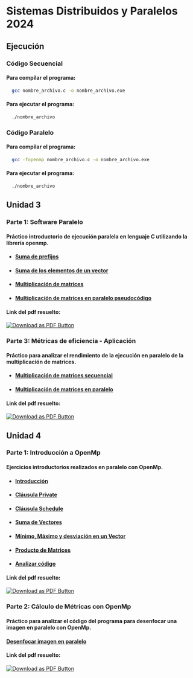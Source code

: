 # Sistemas Distribuidos y Paralelos 2024

## Ejecución

### Código Secuencial

#### Para **compilar** el programa:

```bash
  gcc nombre_archivo.c -o nombre_archivo.exe
```

#### Para **ejecutar** el programa:

```bash
  ./nombre_archivo
```

### Código Paralelo

#### Para **compilar** el programa:

```bash
  gcc -fopenmp nombre_archivo.c -o nombre_archivo.exe
```

#### Para **ejecutar** el programa:

```bash
  ./nombre_archivo
```

## Unidad 3

### Parte 1: Software Paralelo

#### Práctico introductorio de ejecución paralela en lenguaje C utilizando la librería openmp.

- #### [Suma de prefijos](https://github.com/Leonardo-de-los-rios/sistemas-distribuidos/blob/main/Unidad%203/Parte%201/ejercicio1.py)

- #### [Suma de los elementos de un vector](https://github.com/Leonardo-de-los-rios/sistemas-distribuidos/blob/main/Unidad%203/Parte%201/ejercicio2.py)

- #### [Multiplicación de matrices](https://github.com/Leonardo-de-los-rios/sistemas-distribuidos/blob/main/Unidad%203/Parte%201/ejercicio3.py)

- #### [Multiplicación de matrices en paralelo pseudocódigo](https://github.com/Leonardo-de-los-rios/sistemas-distribuidos/blob/main/Unidad%203/Parte%201/producto_matrices_paralelo_pseudo.txt)

#### Link del pdf resuelto:

[![Download as PDF Button](https://camo.githubusercontent.com/4b7e2df20c344127c85b210653959ea7cd2ddb1c1862f27c715cd460703e76d3/68747470733a2f2f696d672e736869656c64732e696f2f62616467652f446f776e6c6f616425323061732532305044462d4546333933393f7374796c653d666c6174266c6f676f3d61646f62656163726f626174726561646572266c6f676f436f6c6f723d776869746526636f6c6f723d626c61636b266c6162656c436f6c6f723d656331633234)](https://drive.google.com/file/d/1At2Q5LabLE-xrAP-ujTwawipJ_woD0ub/view?usp=sharing)

### Parte 3: Métricas de eficiencia - Aplicación

#### Práctico para analizar el rendimiento de la ejecución en paralelo de la multiplicación de matrices.

- #### [Multiplicación de matrices secuencial](https://github.com/Leonardo-de-los-rios/sistemas-distribuidos/blob/main/Unidad%203/Parte%203/producto_matrices.c)

- #### [Multiplicación de matrices en paralelo](https://github.com/Leonardo-de-los-rios/sistemas-distribuidos/blob/main/Unidad%203/Parte%203/producto_matrices_paralelo.c)

#### Link del pdf resuelto:

[![Download as PDF Button](https://camo.githubusercontent.com/4b7e2df20c344127c85b210653959ea7cd2ddb1c1862f27c715cd460703e76d3/68747470733a2f2f696d672e736869656c64732e696f2f62616467652f446f776e6c6f616425323061732532305044462d4546333933393f7374796c653d666c6174266c6f676f3d61646f62656163726f626174726561646572266c6f676f436f6c6f723d776869746526636f6c6f723d626c61636b266c6162656c436f6c6f723d656331633234)](https://drive.google.com/file/d/1LYEhnmU3-dzI5qxhPLBQD61AayaIDiQW/view?usp=sharing)

## Unidad 4

### Parte 1: Introducción a OpenMp

#### Ejercicios introductorios realizados en paralelo con OpenMp.

- #### [Introducción](https://github.com/Leonardo-de-los-rios/sistemas-distribuidos/tree/main/Unidad%204/Parte%201/Ejercicio%201)

- #### [Cláusula Private](https://github.com/Leonardo-de-los-rios/sistemas-distribuidos/tree/main/Unidad%204/Parte%201/Ejercicio%202)

- #### [Cláusula Schedule](https://github.com/Leonardo-de-los-rios/sistemas-distribuidos/tree/main/Unidad%204/Parte%201/Ejercicio%203)

- #### [Suma de Vectores](https://github.com/Leonardo-de-los-rios/sistemas-distribuidos/tree/main/Unidad%204/Parte%201/Ejercicio%204)

- #### [Mínimo, Máximo y desviación en un Vector](https://github.com/Leonardo-de-los-rios/sistemas-distribuidos/blob/main/Unidad%204/Parte%201/Ejercicio%205/ejercicio5.c)

- #### [Producto de Matrices](https://github.com/Leonardo-de-los-rios/sistemas-distribuidos/tree/main/Unidad%204/Parte%201/Ejercicio%206)

- #### [Analizar código](https://github.com/Leonardo-de-los-rios/sistemas-distribuidos/blob/main/Unidad%204/Parte%201/Ejercicio%207/ejercicio7.c)

#### Link del pdf resuelto:

[![Download as PDF Button](https://camo.githubusercontent.com/4b7e2df20c344127c85b210653959ea7cd2ddb1c1862f27c715cd460703e76d3/68747470733a2f2f696d672e736869656c64732e696f2f62616467652f446f776e6c6f616425323061732532305044462d4546333933393f7374796c653d666c6174266c6f676f3d61646f62656163726f626174726561646572266c6f676f436f6c6f723d776869746526636f6c6f723d626c61636b266c6162656c436f6c6f723d656331633234)](https://drive.google.com/file/d/15eQUjvUwHxCePDV8lPwOu_1HLPl8XnWN/view?usp=sharing)

### Parte 2: Cálculo de Métricas con OpenMp

#### Práctico para analizar el código del programa para desenfocar una imagen en paralelo con OpenMp.

#### [Desenfocar imagen en paralelo](https://github.com/Leonardo-de-los-rios/sistemas-distribuidos/tree/main/Unidad%204/Parte%202)

#### Link del pdf resuelto:

[![Download as PDF Button](https://camo.githubusercontent.com/4b7e2df20c344127c85b210653959ea7cd2ddb1c1862f27c715cd460703e76d3/68747470733a2f2f696d672e736869656c64732e696f2f62616467652f446f776e6c6f616425323061732532305044462d4546333933393f7374796c653d666c6174266c6f676f3d61646f62656163726f626174726561646572266c6f676f436f6c6f723d776869746526636f6c6f723d626c61636b266c6162656c436f6c6f723d656331633234)](https://drive.google.com/file/d/1L_ueY48exEGRn7nDAK4uEpOZu576Zm_4/view?usp=sharing)
